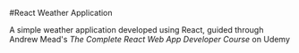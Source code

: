 #React Weather Application

A simple weather application developed using React, guided through Andrew Mead's *The Complete React Web App Developer Course* on Udemy
